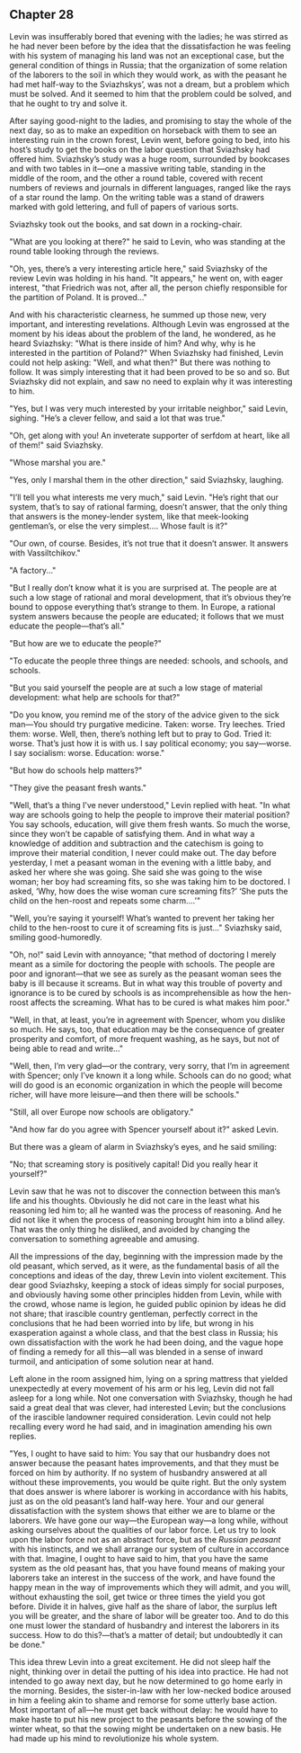 ## Chapter 28


Levin was insufferably bored that evening with the ladies; he was
stirred as he had never been before by the idea that the dissatisfaction
he was feeling with his system of managing his land was not an
exceptional case, but the general condition of things in Russia; that
the organization of some relation of the laborers to the soil in which
they would work, as with the peasant he had met half-way to the
Sviazhskys’, was not a dream, but a problem which must be solved. And it
seemed to him that the problem could be solved, and that he ought to try
and solve it.

After saying good-night to the ladies, and promising to stay the whole
of the next day, so as to make an expedition on horseback with them to
see an interesting ruin in the crown forest, Levin went, before going to
bed, into his host’s study to get the books on the labor question that
Sviazhsky had offered him. Sviazhsky’s study was a huge room, surrounded
by bookcases and with two tables in it—one a massive writing table,
standing in the middle of the room, and the other a round table, covered
with recent numbers of reviews and journals in different languages,
ranged like the rays of a star round the lamp. On the writing table was
a stand of drawers marked with gold lettering, and full of papers of
various sorts.

Sviazhsky took out the books, and sat down in a rocking-chair.

"What are you looking at there?" he said to Levin, who was standing at
the round table looking through the reviews.

"Oh, yes, there’s a very interesting article here," said Sviazhsky of
the review Levin was holding in his hand. "It appears," he went on, with
eager interest, "that Friedrich was not, after all, the person chiefly
responsible for the partition of Poland. It is proved..."

And with his characteristic clearness, he summed up those new, very
important, and interesting revelations. Although Levin was engrossed at
the moment by his ideas about the problem of the land, he wondered, as
he heard Sviazhsky: "What is there inside of him? And why, why is he
interested in the partition of Poland?" When Sviazhsky had finished,
Levin could not help asking: "Well, and what then?" But there was
nothing to follow. It was simply interesting that it had been proved to
be so and so. But Sviazhsky did not explain, and saw no need to explain
why it was interesting to him.

"Yes, but I was very much interested by your irritable neighbor," said
Levin, sighing. "He’s a clever fellow, and said a lot that was true."

"Oh, get along with you! An inveterate supporter of serfdom at heart,
like all of them!" said Sviazhsky.

"Whose marshal you are."

"Yes, only I marshal them in the other direction," said Sviazhsky,
laughing.

"I’ll tell you what interests me very much," said Levin. "He’s right
that our system, that’s to say of rational farming, doesn’t answer, that
the only thing that answers is the money-lender system, like that
meek-looking gentleman’s, or else the very simplest.... Whose fault is
it?"

"Our own, of course. Besides, it’s not true that it doesn’t answer. It
answers with Vassiltchikov."

"A factory..."

"But I really don’t know what it is you are surprised at. The people are
at such a low stage of rational and moral development, that it’s obvious
they’re bound to oppose everything that’s strange to them. In Europe, a
rational system answers because the people are educated; it follows that
we must educate the people—that’s all."

"But how are we to educate the people?"

"To educate the people three things are needed: schools, and schools,
and schools.

"But you said yourself the people are at such a low stage of material
development: what help are schools for that?"

"Do you know, you remind me of the story of the advice given to the sick
man—You should try purgative medicine. Taken: worse. Try leeches. Tried
them: worse. Well, then, there’s nothing left but to pray to God. Tried
it: worse. That’s just how it is with us. I say political economy; you
say—worse. I say socialism: worse. Education: worse."

"But how do schools help matters?"

"They give the peasant fresh wants."

"Well, that’s a thing I’ve never understood," Levin replied with heat.
"In what way are schools going to help the people to improve their
material position? You say schools, education, will give them fresh
wants. So much the worse, since they won’t be capable of satisfying
them. And in what way a knowledge of addition and subtraction and the
catechism is going to improve their material condition, I never could
make out. The day before yesterday, I met a peasant woman in the evening
with a little baby, and asked her where she was going. She said she was
going to the wise woman; her boy had screaming fits, so she was taking
him to be doctored. I asked, ‘Why, how does the wise woman cure
screaming fits?’ ‘She puts the child on the hen-roost and repeats some
charm....’"

"Well, you’re saying it yourself! What’s wanted to prevent her taking
her child to the hen-roost to cure it of screaming fits is just..."
Sviazhsky said, smiling good-humoredly.

"Oh, no!" said Levin with annoyance; "that method of doctoring I merely
meant as a simile for doctoring the people with schools. The people are
poor and ignorant—that we see as surely as the peasant woman sees the
baby is ill because it screams. But in what way this trouble of poverty
and ignorance is to be cured by schools is as incomprehensible as how
the hen-roost affects the screaming. What has to be cured is what makes
him poor."

"Well, in that, at least, you’re in agreement with Spencer, whom you
dislike so much. He says, too, that education may be the consequence of
greater prosperity and comfort, of more frequent washing, as he says,
but not of being able to read and write..."

"Well, then, I’m very glad—or the contrary, very sorry, that I’m in
agreement with Spencer; only I’ve known it a long while. Schools can do
no good; what will do good is an economic organization in which the
people will become richer, will have more leisure—and then there will be
schools."

"Still, all over Europe now schools are obligatory."

"And how far do you agree with Spencer yourself about it?" asked Levin.

But there was a gleam of alarm in Sviazhsky’s eyes, and he said smiling:

"No; that screaming story is positively capital! Did you really hear it
yourself?"

Levin saw that he was not to discover the connection between this man’s
life and his thoughts. Obviously he did not care in the least what his
reasoning led him to; all he wanted was the process of reasoning. And he
did not like it when the process of reasoning brought him into a blind
alley. That was the only thing he disliked, and avoided by changing the
conversation to something agreeable and amusing.

All the impressions of the day, beginning with the impression made by
the old peasant, which served, as it were, as the fundamental basis of
all the conceptions and ideas of the day, threw Levin into violent
excitement. This dear good Sviazhsky, keeping a stock of ideas simply
for social purposes, and obviously having some other principles hidden
from Levin, while with the crowd, whose name is legion, he guided public
opinion by ideas he did not share; that irascible country gentleman,
perfectly correct in the conclusions that he had been worried into by
life, but wrong in his exasperation against a whole class, and that the
best class in Russia; his own dissatisfaction with the work he had been
doing, and the vague hope of finding a remedy for all this—all was
blended in a sense of inward turmoil, and anticipation of some solution
near at hand.

Left alone in the room assigned him, lying on a spring mattress that
yielded unexpectedly at every movement of his arm or his leg, Levin did
not fall asleep for a long while. Not one conversation with Sviazhsky,
though he had said a great deal that was clever, had interested Levin;
but the conclusions of the irascible landowner required consideration.
Levin could not help recalling every word he had said, and in
imagination amending his own replies.

"Yes, I ought to have said to him: You say that our husbandry does not
answer because the peasant hates improvements, and that they must be
forced on him by authority. If no system of husbandry answered at all
without these improvements, you would be quite right. But the only
system that does answer is where laborer is working in accordance with
his habits, just as on the old peasant’s land half-way here. Your and
our general dissatisfaction with the system shows that either we are to
blame or the laborers. We have gone our way—the European way—a long
while, without asking ourselves about the qualities of our labor force.
Let us try to look upon the labor force not as an abstract force, but as
the _Russian peasant_ with his instincts, and we shall arrange our
system of culture in accordance with that. Imagine, I ought to have said
to him, that you have the same system as the old peasant has, that you
have found means of making your laborers take an interest in the success
of the work, and have found the happy mean in the way of improvements
which they will admit, and you will, without exhausting the soil, get
twice or three times the yield you got before. Divide it in halves, give
half as the share of labor, the surplus left you will be greater, and
the share of labor will be greater too. And to do this one must lower
the standard of husbandry and interest the laborers in its success. How
to do this?—that’s a matter of detail; but undoubtedly it can be done."

This idea threw Levin into a great excitement. He did not sleep half the
night, thinking over in detail the putting of his idea into practice. He
had not intended to go away next day, but he now determined to go home
early in the morning. Besides, the sister-in-law with her low-necked
bodice aroused in him a feeling akin to shame and remorse for some
utterly base action. Most important of all—he must get back without
delay: he would have to make haste to put his new project to the
peasants before the sowing of the winter wheat, so that the sowing might
be undertaken on a new basis. He had made up his mind to revolutionize
his whole system.



